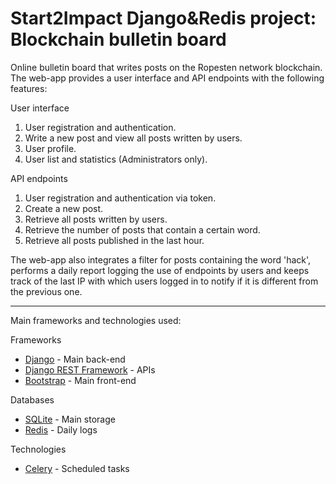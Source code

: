 # Start2Impact Django&Redis project: Blockchain bulletin board

Online bulletin board that writes posts on the Ropesten network blockchain.
The web-app provides a user interface and API endpoints with the following features:

User interface
1) User registration and authentication.
2) Write a new post and view all posts written by users.
3) User profile.
4) User list and statistics (Administrators only).

API endpoints
1) User registration and authentication via token.
2) Create a new post.
3) Retrieve all posts written by users.
4) Retrieve the number of posts that contain a certain word.
5) Retrieve all posts published in the last hour.

The web-app also integrates a filter for posts containing the word 'hack', performs a daily report logging the use of endpoints by users and keeps track of the last IP with which users logged in to notify if it is different from the previous one.

<hr>

Main frameworks and technologies used:

Frameworks
- [Django](https://docs.djangoproject.com/en/3.2/) - Main back-end
- [Django REST Framework](https://www.django-rest-framework.org/) - APIs
- [Bootstrap](https://getbootstrap.com/docs/4.6/getting-started/introduction/) - Main front-end

Databases
- [SQLite](https://sqlite.org/docs.html) - Main storage
- [Redis](https://redis.io/documentation) - Daily logs

Technologies
- [Celery](https://docs.celeryproject.org/en/stable/#) - Scheduled tasks
